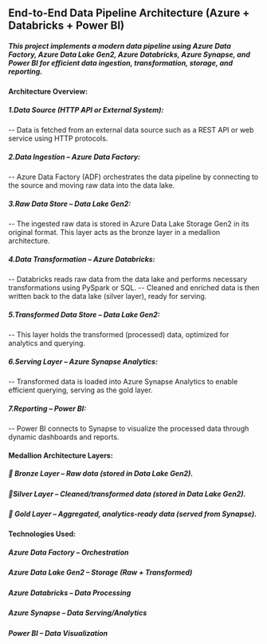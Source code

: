 ## End-to-End Data Pipeline Architecture (Azure + Databricks + Power BI)
##### This project implements a modern data pipeline using Azure Data Factory, Azure Data Lake Gen2, Azure Databricks, Azure Synapse, and Power BI for efficient data ingestion, transformation, storage, and reporting.
#### Architecture Overview:
##### 1.Data Source (HTTP API or External System):
-- Data is fetched from an external data source such as a REST API or web service using HTTP protocols.
##### 2.Data Ingestion – Azure Data Factory:
-- Azure Data Factory (ADF) orchestrates the data pipeline by connecting to the source and moving raw data into the data lake.
##### 3.Raw Data Store – Data Lake Gen2:
-- The ingested raw data is stored in Azure Data Lake Storage Gen2 in its original format. This layer acts as the bronze layer in a medallion architecture.
##### 4.Data Transformation – Azure Databricks:
-- Databricks reads raw data from the data lake and performs necessary transformations using PySpark or SQL.
-- Cleaned and enriched data is then written back to the data lake (silver layer), ready for serving.
##### 5.Transformed Data Store – Data Lake Gen2:
-- This layer holds the transformed (processed) data, optimized for analytics and querying.
##### 6.Serving Layer – Azure Synapse Analytics:
-- Transformed data is loaded into Azure Synapse Analytics to enable efficient querying, serving as the gold layer.
##### 7.Reporting – Power BI:
-- Power BI connects to Synapse to visualize the processed data through dynamic dashboards and reports.

####  Medallion Architecture Layers:
##### 🥉 Bronze Layer – Raw data (stored in Data Lake Gen2).
##### 🥈Silver Layer – Cleaned/transformed data (stored in Data Lake Gen2).
##### 🥇 Gold Layer – Aggregated, analytics-ready data (served from Synapse).

####  Technologies Used:
##### Azure Data Factory – Orchestration
##### Azure Data Lake Gen2 – Storage (Raw + Transformed)
##### Azure Databricks – Data Processing
##### Azure Synapse – Data Serving/Analytics
##### Power BI – Data Visualization
